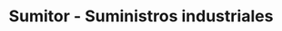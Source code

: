 ---
title: "Sumitor - Suministros industriales"
url: /madrid/sumitor-suministros-industriales/
shop: general
---